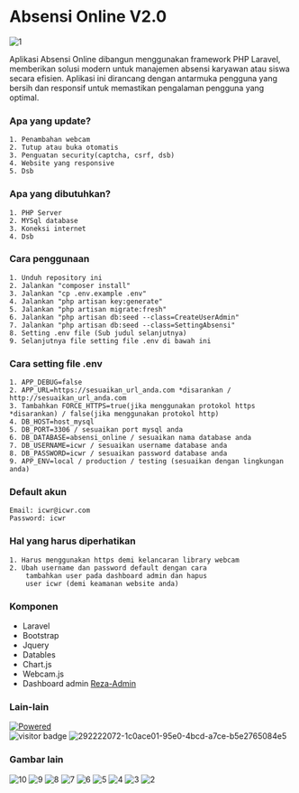 # Absensi Online V2.0

![1](https://github.com/ICWR-TEAM/absensi-online/assets/45759837/69821cba-46f8-4a86-b7a8-c715f9eba506)

Aplikasi Absensi Online dibangun menggunakan framework PHP Laravel, memberikan solusi modern untuk manajemen absensi karyawan atau siswa secara efisien. Aplikasi ini dirancang dengan antarmuka pengguna yang bersih dan responsif untuk memastikan pengalaman pengguna yang optimal.

### Apa yang update?
    1. Penambahan webcam
    2. Tutup atau buka otomatis
    3. Penguatan security(captcha, csrf, dsb)
    4. Website yang responsive
    5. Dsb

### Apa yang dibutuhkan?
    1. PHP Server
    2. MYSql database
    3. Koneksi internet
    4. Dsb

### Cara penggunaan
    1. Unduh repository ini
    2. Jalankan "composer install"
    3. Jalankan "cp .env.example .env"
    4. Jalankan "php artisan key:generate"
    5. Jalankan "php artisan migrate:fresh"
    6. Jalankan "php artisan db:seed --class=CreateUserAdmin"
    7. Jalankan "php artisan db:seed --class=SettingAbsensi"
    8. Setting .env file (Sub judul selanjutnya)
    9. Selanjutnya file setting file .env di bawah ini

### Cara setting file .env
    1. APP_DEBUG=false
    2. APP_URL=https://sesuaikan_url_anda.com *disarankan / http://sesuaikan_url_anda.com
    3. Tambahkan FORCE_HTTPS=true(jika menggunakan protokol https *disarankan) / false(jika menggunakan protokol http)
    4. DB_HOST=host_mysql
    5. DB_PORT=3306 / sesuaikan port mysql anda
    6. DB_DATABASE=absensi_online / sesuaikan nama database anda
    7. DB_USERNAME=icwr / sesuaikan username database anda
    8. DB_PASSWORD=icwr / sesuaikan password database anda
    9. APP_ENV=local / production / testing (sesuaikan dengan lingkungan anda)

### Default akun
    Email: icwr@icwr.com
    Password: icwr

### Hal yang harus diperhatikan
    1. Harus menggunakan https demi kelancaran library webcam
    2. Ubah username dan password default dengan cara
        tambahkan user pada dashboard admin dan hapus
        user icwr (demi keamanan website anda)

### Komponen
- Laravel
- Bootstrap
- Jquery
- Datables
- Chart.js
- Webcam.js
- Dashboard admin [Reza-Admin](https://github.com/rezafikkri/Reza-Admin)

### Lain-lain

[![Powered](https://skillicons.dev/icons?i=php,mysql,js,html,css,bootstrap,laravel)](https://skillicons.dev)
<br>
![visitor badge](https://visitor-badge.laobi.icu/badge?page_id=ICWR-TEAM.absensi-online&left_text=My%20Page%20Visitors)
![292222072-1c0ace01-95e0-4bcd-a7ce-b5e2765084e5](https://github.com/ICWR-TEAM/absensi-online/assets/45759837/6f9e9fb1-3df6-4dca-9f47-56669efb0074)


### Gambar lain

![10](https://github.com/ICWR-TEAM/absensi-online/assets/45759837/f18456a8-029d-4312-95a1-98fc11205f8e)
![9](https://github.com/ICWR-TEAM/absensi-online/assets/45759837/384c3862-f714-4594-add5-978fd8fc1d87)
![8](https://github.com/ICWR-TEAM/absensi-online/assets/45759837/98954194-3b35-482d-b67c-67273cff9ba7)
![7](https://github.com/ICWR-TEAM/absensi-online/assets/45759837/20f2b1bf-0421-4320-a782-d0a5f84ba72c)
![6](https://github.com/ICWR-TEAM/absensi-online/assets/45759837/4c2e9ff1-e1a7-4ea9-91be-124525b3a1f4)
![5](https://github.com/ICWR-TEAM/absensi-online/assets/45759837/e5b059d2-9311-44fc-b15e-474608948ff9)
![4](https://github.com/ICWR-TEAM/absensi-online/assets/45759837/ec2f59d6-aaf6-411b-8b12-effe027ca2fd)
![3](https://github.com/ICWR-TEAM/absensi-online/assets/45759837/11022f7d-fc23-4f60-ba41-4c29dc7f237b)
![2](https://github.com/ICWR-TEAM/absensi-online/assets/45759837/457eb2e2-8c35-4bfc-83c3-13550669884e)
